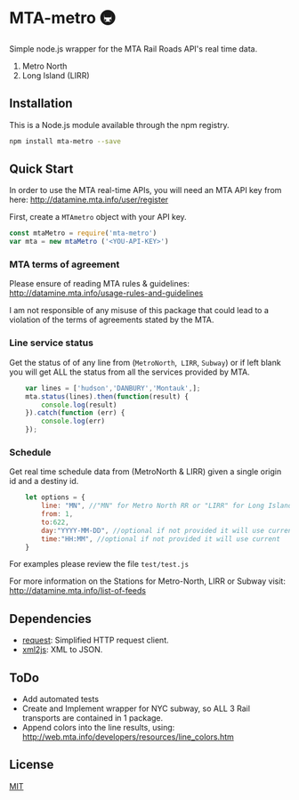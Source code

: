 # MTA-metro	🚇

Simple node.js wrapper for the MTA Rail Roads API's real time data.

1. Metro North
2. Long Island (LIRR)

## Installation

This is a Node.js module available through the npm registry.

```sh
npm install mta-metro --save
```

## Quick Start

In order to use the MTA real-time APIs, you will need an MTA API key from here: 
http://datamine.mta.info/user/register

First, create a `MTAmetro` object with your API key.
```javascript
const mtaMetro = require('mta-metro')
var mta = new mtaMetro ('<YOU-API-KEY>')
```

### MTA terms of agreement
Please ensure of reading MTA rules & guidelines: http://datamine.mta.info/usage-rules-and-guidelines 

I am not responsible of any misuse of this package that could lead to a violation of the terms of agreements stated by the MTA.

### Line service status
Get the status of of any line from (``MetroNorth``,`` LIRR``, ``Subway``) or if left blank you will get ALL the status from all the services provided by MTA.

```javascript
	var lines = ['hudson','DANBURY','Montauk',];
	mta.status(lines).then(function(result) {
	    console.log(result)
	}).catch(function (err) {
	    console.log(err)
	});
```

### Schedule
Get real time schedule data from (MetroNorth & LIRR) given a single origin id and a destiny id.

```javascript
	let options = {
	    line: "MN", //"MN" for Metro North RR or "LIRR" for Long Island RR
	    from: 1,
	    to:622,
	    day:"YYYY-MM-DD", //optional if not provided it will use current
	    time:"HH:MM", //optional if not provided it will use current
	}
```
For examples please review the file ``test/test.js``

For more information on the Stations for Metro-North, LIRR or Subway visit:
http://datamine.mta.info/list-of-feeds

## Dependencies

- [request](https://github.com/request/request): Simplified HTTP request client.
- [xml2js](https://github.com/Leonidas-from-XIV/node-xml2js): XML to JSON.

## ToDo

- Add automated tests
- Create and Implement wrapper for NYC subway, so ALL 3 Rail transports are contained in 1 package.
- Append colors into the line results, using: http://web.mta.info/developers/resources/line_colors.htm


## License

[MIT](https://opensource.org/licenses/MIT) 

